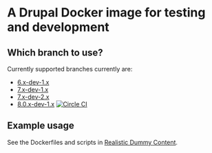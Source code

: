 A Drupal Docker image for testing and development
=====

Which branch to use?
-----

Currently supported branches currently are:

 * [6.x-dev-1.x](https://github.com/alberto56/docker-drupal/tree/6.x-dev-1.x)
 * [7.x-dev-1.x](https://github.com/alberto56/docker-drupal/tree/7.x-dev-1.x)
 * [7.x-dev-2.x](https://github.com/alberto56/docker-drupal/tree/7.x-dev-2.x)
 * [8.0.x-dev-1.x](https://github.com/alberto56/docker-drupal/tree/8.0.x-dev-1.x) [![Circle CI](https://circleci.com/gh/alberto56/docker-drupal/tree/8.0.x-dev-1.x.svg?style=svg)](https://circleci.com/gh/alberto56/docker-drupal/tree/8.0.x-dev-1.x)

Example usage
-----

See the Dockerfiles and scripts in [Realistic Dummy Content](http://drupal.org/project/realistic_dummy_content).
